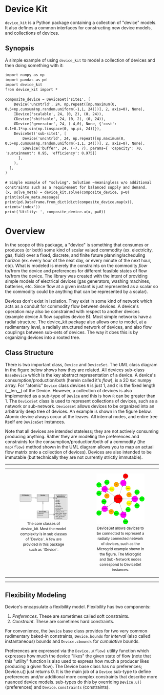 

# Device Kit
`device_kit` is a Python package containing a collection of "device" models. It also defines a common interfaces for constructing new device models, and collections of devices.

## Synopsis
A simple example of using `device_kit` to model a collection of devices and then doing something with it:

    import numpy as np
    import pandas as pd
    import device_kit
    from device_kit import *

    composite_device = DeviceSet('site1', [
        Device('uncntrld', 24, np.repeat([np.maximum(0, 0.5+np.cumsum(np.random.uniform(-1,1, 24)))], 2, axis=0), None),
        IDevice('scalable', 24, (0, 2), (0, 24)),
        CDevice('shiftable', 24, (0, 2), (0, 24)),
        GDevice('generator', 24, (-4,0), None, {'cost': 0.1+0.1*np.sin(np.linspace(0, np.pi, 24))}),
        DeviceSet('sub-site1', [
            Device('uncntrld', 24, np.repeat([np.maximum(0, 0.5+np.cumsum(np.random.uniform(-1,1, 24)))], 2, axis=0), None),
            SDevice('buffer', 24, (-7, 7), params={ 'capacity': 70, 'sustainment': 0.95, 'efficiency': 0.975})
          ],
        ),
      ],
    )

    # Simple example of "solving". Solution ~meaningless w/o additional constraints such as a requirement for balanced supply and demand.
    (x, solve_meta) = device_kit.solve(composite_device, p=0)
    print(solve_meta.message)
    print(pd.DataFrame.from_dict(dict(composite_device.map(x)), orient='index'))
    print('Utility: ', composite_device.u(x, p=0))

# Overview
In the scope of this package, a "device" is something that consumes or produces (or both) some kind of scalar valued commodity (ex. electricity, gas, fluid) over a fixed, discrete, and finite future planning/scheduling horizon (ex. every hour of the next day, or every minute of the next hour, etc). What is modeled is merely the constraints on the commodity *flow* to/from the device and preferences for different feasible states of flow to/from the device. The library was created with the intent of providing simple models of electrical devices (gas generators, washing machines, batteries, etc. Since flow at a given instant is just represented as a scalar so the commodity could be anything that can be represented by a scalar).

Devices don't exist in isolation. They exist in some kind of network which acts as a conduit for commodity flow between devices. A device's operation may also be constrained with respect to another devices (example device A flow supplies device B). Most simple networks have a radial structure. The device_kit package also allows one to model, at a rudimentary level, a radially structured network of devices, and also flow couplings between sub-sets of devices. The way it does this is by organizing devices into a rooted tree.

## Class Structure
There is two important class, `Device` and `DeviceSet`. The UML class diagram in the figure below shows how they are related. All devices sub-class `BaseDevice` which is the key abstract representation of a device. A device's consumption/production/both (herein called it's *flow*), is a 2D `RxC` numpy array. For "atomic" `Device` class devices `R` is just 1, and `C` is the fixed length (\_\_len\_\_) of the Device. However, a collection of devices is also implemented as a sub-type of `Device` and this is how `R` can be greater than 1. The `DeviceSet` class is used to represent collections of devices, such as a network or sub-network. `DeviceSet` allows devices to be organized into an arbitrarily deep tree of devices. An example is shown in the figure below. Atomic device always occur at the leaves. All internal nodes, and entire tree itself are `DeviceSet` instances.

Note that all devices are intended stateless; they are not actively consuming producing anything. Rather they are modeling the preferences and constraints for the consumption/production/both of a commodity (the `map(flow)` method shown in the UML diagram allows you to map an actual flow matrix onto a collection of devices). Devices are also intended to be immutable (but technically they are not currently strictly immutable).

---

<table style="width: 100%; text-align: center;">
  <tr>
    <td style="width: 50%;">
        <figure>
            <a name='f1'><img width='460px' name='f1' src='docs/img/uml-cd.png'/></a><br/>
            <small>The core classes of device_kit. Most the model complexity is in sub classes of `Device`. A few are provided in this package such as `IDevice`. </small>
        </figure>
    </td>
    <td>
        <figure>
            <a name='f2'><img width='460px' name='f2' src='docs/img/tree-of-smart-homes-op-e-phys.jpg'/></a><br/>
            <small>DeviceSet allows devices to be connected to represent a radially connected network of devices, such as the Microgrid example shown in the figure. The Microgrid and Sub-Network nodes correspond to DeviceSet instances.</small>
        </figure>
    </td>
  </tr>
</table>


---

## Flexibility Modeling
Device's encapsulate a flexibility model. Flexibility has two components:

  1. *Preferences*. These are sometimes called soft constraints.
  2. *Constraint*. These are sometimes hard constraints.

For convenience, the `Device` base class provides for two very common rudimentary baked-in constraints, `Device.bounds` for *interval* (also called instantaneous) bounds and `Device.cbounds` for *cumulative* bounds.



Preferences are expressed via the `Device.u(flow)` utility function which expresses how much the device "likes" the given state of flow (note that this "utility" function is also used to express how much a producer likes producing a given flow). The Device base class has no preferences; Device.u() just returns 0. It is the main job of a `Device` sub-type to define preferences and/or additional more complex constraints that describe more nuanced device models. sub-types do this by overriding `Device.u()` (preferences) and `Device.constraints` (constraints).
